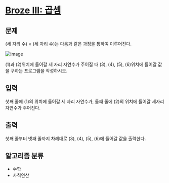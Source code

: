 # [Broze III: 곱셈](https://www.acmicpc.net/problem/2588)

## 문제
(세 자리 수) × (세 자리 수)는 다음과 같은 과정을 통하여 이루어진다.

![image](https://github.com/heeeione/algorithm/assets/68272931/66da41c8-8a17-4041-9e44-63eb712dae59)

(1)과 (2)위치에 들어갈 세 자리 자연수가 주어질 때 (3), (4), (5), (6)위치에 들어갈 값을 구하는 프로그램을 작성하시오.

## 입력
첫째 줄에 (1)의 위치에 들어갈 세 자리 자연수가, 둘째 줄에 (2)의 위치에 들어갈 세자리 자연수가 주어진다.

## 출력
첫째 줄부터 넷째 줄까지 차례대로 (3), (4), (5), (6)에 들어갈 값을 출력한다.

## 알고리즘 분류
- 수학
- 사칙연산
